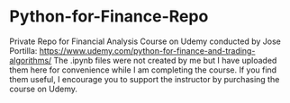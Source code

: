# Python-for-Finance-Repo
Private Repo for Financial Analysis Course on Udemy conducted by Jose Portilla:
https://www.udemy.com/python-for-finance-and-trading-algorithms/
The .ipynb files were not created by me but I have uploaded them here for convenience while I am completing the course. If you find them useful, I encourage you to support the instructor by purchasing the course on Udemy.
